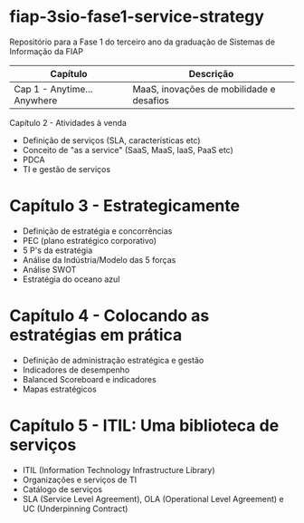 # fiap-3sio-fase1-service-strategy
Repositório para a Fase 1 do terceiro ano da graduação de Sistemas de Informação da FIAP

| Capítulo | Descrição                                    |
|----------|----------------------------------------------|
| Cap 1 - Anytime... Anywhere       | MaaS, inovações de mobilidade e desafios                           |

 Capítulo 2 - Atividades à venda
- Definição de serviços (SLA, características etc)
- Conceito de "as a service" (SaaS, MaaS, IaaS, PaaS etc)
- PDCA
- TI e gestão de serviços


# Capítulo 3 - Estrategicamente
- Definição de estratégia e concorrências 
- PEC (plano estratégico corporativo)
- 5 P's da estratégia
- Análise da Indústria/Modelo das 5 forças
- Análise SWOT 
- Estratégia do oceano azul

# Capítulo  4 - Colocando as estratégias em prática
- Definição de administração estratégica e gestão
- Indicadores de desempenho
- Balanced Scoreboard e indicadores
- Mapas estratégicos

# Capítulo 5 - ITIL: Uma biblioteca de serviços
- ITIL (Information Technology Infrastructure Library)
- Organizações e serviços de TI
- Catálogo de serviços
- SLA (Service Level Agreement), OLA (Operational Level Agreement) e UC (Underpinning Contract)
